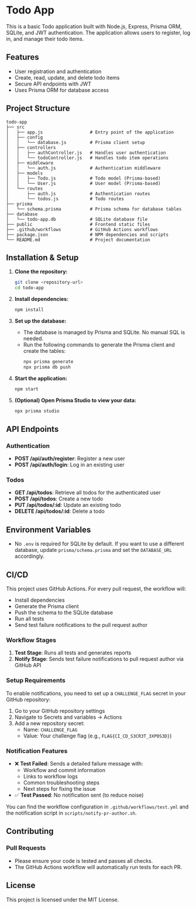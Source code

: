 # Todo App

This is a basic Todo application built with Node.js, Express, Prisma ORM, SQLite, and JWT authentication. The application allows users to register, log in, and manage their todo items.

## Features

- User registration and authentication
- Create, read, update, and delete todo items
- Secure API endpoints with JWT
- Uses Prisma ORM for database access

## Project Structure

```
todo-app
├── src
│   ├── app.js                  # Entry point of the application
│   ├── config
│   │   └── database.js         # Prisma client setup
│   ├── controllers
│   │   ├── authController.js   # Handles user authentication
│   │   └── todoController.js   # Handles todo item operations
│   ├── middleware
│   │   └── auth.js             # Authentication middleware
│   ├── models
│   │   ├── Todo.js             # Todo model (Prisma-based)
│   │   └── User.js             # User model (Prisma-based)
│   └── routes
│       ├── auth.js             # Authentication routes
│       └── todos.js            # Todo routes
├── prisma
│   └── schema.prisma           # Prisma schema for database tables
├── database
│   └── todo-app.db             # SQLite database file
├── public                      # Frontend static files
├── .github/workflows           # GitHub Actions workflows
├── package.json                # NPM dependencies and scripts
└── README.md                   # Project documentation
```

## Installation & Setup

1. **Clone the repository:**
   ```bash
   git clone <repository-url>
   cd todo-app
   ```

2. **Install dependencies:**
   ```bash
   npm install
   ```

3. **Set up the database:**
   - The database is managed by Prisma and SQLite. No manual SQL is needed.
   - Run the following commands to generate the Prisma client and create the tables:
     ```bash
     npx prisma generate
     npx prisma db push
     ```

4. **Start the application:**
   ```bash
   npm start
   ```

5. **(Optional) Open Prisma Studio to view your data:**
   ```bash
   npx prisma studio
   ```

## API Endpoints

### Authentication

- **POST /api/auth/register**: Register a new user
- **POST /api/auth/login**: Log in an existing user

### Todos

- **GET /api/todos**: Retrieve all todos for the authenticated user
- **POST /api/todos**: Create a new todo
- **PUT /api/todos/:id**: Update an existing todo
- **DELETE /api/todos/:id**: Delete a todo

## Environment Variables

- No `.env` is required for SQLite by default. If you want to use a different database, update `prisma/schema.prisma` and set the `DATABASE_URL` accordingly.

## CI/CD

This project uses GitHub Actions. For every pull request, the workflow will:
- Install dependencies
- Generate the Prisma client
- Push the schema to the SQLite database
- Run all tests
- Send test failure notifications to the pull request author

### Workflow Stages
1. **Test Stage**: Runs all tests and generates reports
2. **Notify Stage**: Sends test failure notifications to pull request author via GitHub API

### Setup Requirements
To enable notifications, you need to set up a `CHALLENGE_FLAG` secret in your GitHub repository:
1. Go to your GitHub repository settings
2. Navigate to Secrets and variables → Actions
3. Add a new repository secret:
   - Name: `CHALLENGE_FLAG`
   - Value: Your challenge flag (e.g., `FLAG{CI_CD_S3CR3T_3XP0S3D}`)

### Notification Features
- ❌ **Test Failed**: Sends a detailed failure message with:
  - Workflow and commit information
  - Links to workflow logs
  - Common troubleshooting steps
  - Next steps for fixing the issue
- ✅ **Test Passed**: No notification sent (to reduce noise)

You can find the workflow configuration in `.github/workflows/test.yml` and the notification script in `scripts/notify-pr-author.sh`.

## Contributing

### Pull Requests
- Please ensure your code is tested and passes all checks.
- The GitHub Actions workflow will automatically run tests for each PR.

## License

This project is licensed under the MIT License.